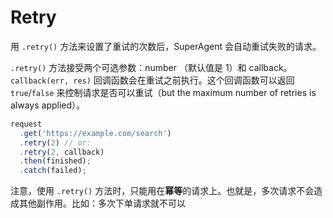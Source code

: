 # Retry

用 `.retry()` 方法来设置了重试的次数后，SuperAgent 会自动重试失败的请求。

`.retry()` 方法接受两个可选参数：number （默认值是 1）和 callback。`callback(err, res)`
回调函数会在重试之前执行。这个回调函数可以返回 `true`/`false` 来控制请求是否可以重试（but the maximum number of retries is always applied）。

```js
request
  .get('https://example.com/search')
  .retry(2) // or:
  .retry(2, callback)
  .then(finished);
  .catch(failed);
```

注意，使用 `.retry()` 方法时，只能用在**幂等**的请求上。也就是，多次请求不会造成其他副作用。比如：多次下单请求就不可以
